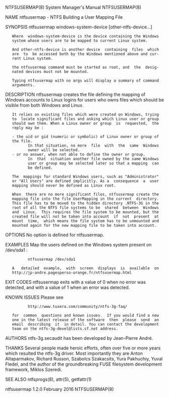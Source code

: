 NTFSUSERMAP(8)           System Manager's Manual          NTFSUSERMAP(8)

NAME
       ntfsusermap - NTFS Building a User Mapping File

SYNOPSIS
       ntfsusermap windows-system-device [other-ntfs-device...]

       Where  windows-system-device is the device containing the Windows
       system whose users are to be mapped to current Linux system.

       And other-ntfs-device is another device  containing  files  which
       are  to  be accessed both by the Windows mentioned above and cur‐
       rent Linux system.

       the ntfsusermap command must be started as root, and  the  desig‐
       nated devices must not be mounted.

       Typing ntfsusermap with no args will display a summary of command
       arguments.

DESCRIPTION
       ntfsusermap creates the file  defining  the  mapping  of  Windows
       accounts to Linux logins for users who owns files which should be
       visible from both Windows and Linux.

       It relies on existing files which were created on Windows, trying
       to  locate significant files and asking which Linux user or group
       should own them. When a Linux owner or group  is  requested,  the
       reply may be :

       - the uid or gid (numeric or symbolic) of Linux owner or group of
       the file.
              In that situation, no more  file  with  the  same  Windows
              owner will be selected.
       - or no answer, when not able to define the owner or group.
              In  that  situation another file owned by the same Windows
              user or group may be selected later so that a mapping  can
              be defined.

       The  mappings for standard Windows users, such as "Administrator"
       or "All Users" are defined implicitly. As a  consequence  a  user
       mapping should never be defined as Linux root.

       When  there are no more significant files, ntfsusermap create the
       mapping file into the file UserMapping in the current  directory.
       This file has to be moved to the hidden directory .NTFS-3G in the
       root of all the NTFS file systems to be  shared  between  Windows
       and  Linux.  This requires the file system to be mounted, but the
       created file will not be taken into account  if  not  present  at
       mount  time,  which means the file system has to be unmounted and
       mounted again for the new mapping file to be taken into account.

OPTIONS
       No option is defined for ntfsusermap.

EXAMPLES
       Map the users defined on the Windows system present on  /dev/sda1
       :

              ntfsusermap /dev/sda1

       A   detailed  example,  with  screen  displays  is  available  on
       http://jp-andre.pagesperso-orange.fr/ntfsusermap.html

EXIT CODES
       ntfsusermap exits with a value of 0 when no error  was  detected,
       and with a value of 1 when an error was detected.

KNOWN ISSUES
       Please see

              http://www.tuxera.com/community/ntfs-3g-faq/

       for  common  questions and known issues.  If you would find a new
       one in the latest release of the software  then  please  send  an
       email  describing  it  in detail. You can contact the development
       team on the ntfs-3g-devel@lists.sf.net address.

AUTHORS
       ntfs-3g.secaudit has been developed by Jean-Pierre André.

THANKS
       Several people made heroic efforts, often over five or more years
       which  resulted  the  ntfs-3g  driver.  Most importantly they are
       Anton Altaparmakov, Richard  Russon,  Szabolcs  Szakacsits,  Yura
       Pakhuchiy,  Yuval  Fledel,  and  the author of the groundbreaking
       FUSE filesystem development framework, Miklos Szeredi.

SEE ALSO
       ntfsprogs(8), attr(5), getfattr(1)

ntfsusermap 1.2.0             February 2016               NTFSUSERMAP(8)
